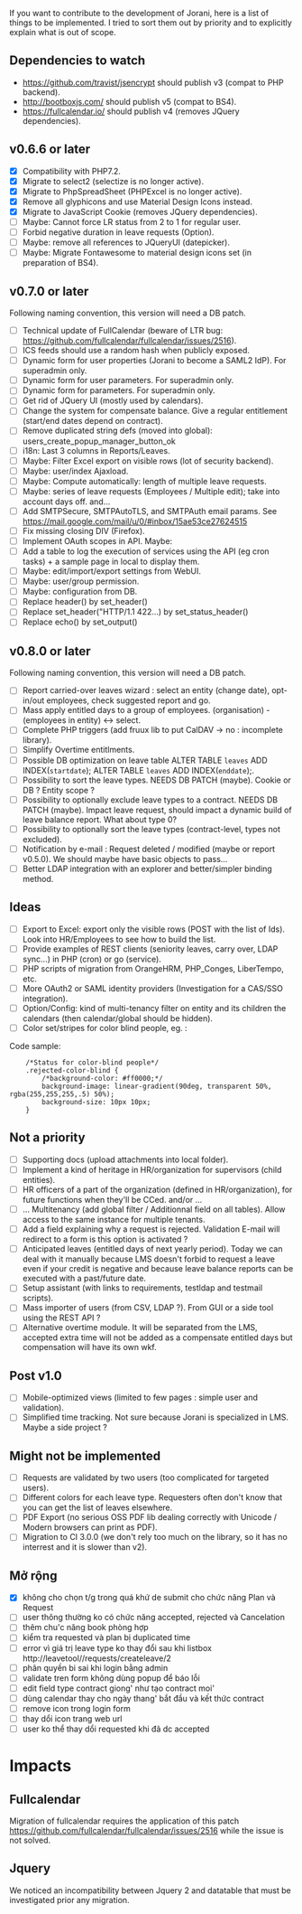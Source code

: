 If you want to contribute to the development of Jorani, here is a list of things to be implemented.
I tried to sort them out by priority and to explicitly explain what is out of scope.

## Dependencies to watch

* https://github.com/travist/jsencrypt should publish v3 (compat to PHP backend).
* http://bootboxjs.com/ should publish v5 (compat to BS4).
* https://fullcalendar.io/ should publish v4 (removes JQuery dependencies).

## v0.6.6 or later

- [X] Compatibility with PHP7.2.
- [X] Migrate to select2 (selectize is no longer active).
- [X] Migrate to PhpSpreadSheet (PHPExcel is no longer active).
- [X] Remove all glyphicons and use Material Design Icons instead.
- [X] Migrate to JavaScript Cookie (removes JQuery dependencies).
- [ ] Maybe: Cannot force LR status from 2 to 1 for regular user.
- [ ] Forbid negative duration in leave requests (Option).
- [ ] Maybe: remove all references to JQueryUI (datepicker).
- [ ] Maybe: Migrate Fontawesome to material design icons set (in preparation of BS4).

## v0.7.0 or later

Following naming convention, this version will need a DB patch.

- [ ] Technical update of FullCalendar (beware of LTR bug: https://github.com/fullcalendar/fullcalendar/issues/2516).
- [ ] ICS feeds should use a random hash when publicly exposed.
- [ ] Dynamic form for user properties (Jorani to become a SAML2 IdP). For superadmin only.
- [ ] Dynamic form for user parameters. For superadmin only.
- [ ] Dynamic form for parameters. For superadmin only.
- [ ] Get rid of JQuery UI (mostly used by calendars).
- [ ] Change the system for compensate balance. Give a regular entitlement (start/end dates depend on contract).
- [ ] Remove duplicated string defs (moved into global): users_create_popup_manager_button_ok
- [ ] i18n: Last 3 columns in Reports/Leaves.
- [ ] Maybe: Filter Excel export on visible rows (lot of security backend).
- [ ] Maybe: user/index Ajaxload.
- [ ] Maybe: Compute automatically: length of multiple leave requests.
- [ ] Maybe: series of leave requests (Employees / Multiple edit); take into account days off. and...
- [ ] Add SMTPSecure, SMTPAutoTLS, and SMTPAuth email params. See https://mail.google.com/mail/u/0/#inbox/15ae53ce27624515
- [ ] Fix missing closing DIV (Firefox).
- [ ] Implement OAuth scopes in API.
Maybe:
- [ ] Add a table to log the execution of services using the API (eg cron tasks) + a sample page in local to display them.
- [ ] Maybe: edit/import/export settings from WebUI.
- [ ] Maybe: user/group permission.
- [ ] Maybe: configuration from DB.
- [ ] Replace header() by set_header()
- [ ] Replace set_header("HTTP/1.1 422...) by set_status_header()
- [ ] Replace echo() by set_output()

## v0.8.0 or later

Following naming convention, this version will need a DB patch.

- [ ] Report carried-over leaves wizard : select an entity (change date), opt-in/out employees, check suggested report and go.
- [ ] Mass apply entitled days to a group of employees. (organisation) - (employees in entity) <-> select.
- [ ] Complete PHP triggers (add fruux lib to put CalDAV -> no : incomplete library).
- [ ] Simplify Overtime entitlments.
- [ ] Possible DB optimization on leave table ALTER TABLE `leaves` ADD INDEX(`startdate`); ALTER TABLE `leaves` ADD INDEX(`enddate`);.
- [ ] Possibility to sort the leave types. NEEDS DB PATCH (maybe). Cookie or DB ? Entity scope ?
- [ ] Possibility to optionally exclude leave types to a contract. NEEDS DB PATCH (maybe). Impact leave request, should impact a dynamic build of leave balance report. What about type 0?
- [ ] Possibility to optionally sort the leave types (contract-level, types not excluded).
- [ ] Notification by e-mail : Request deleted / modified (maybe or report v0.5.0). We should maybe have basic objects to pass...
- [ ] Better LDAP integration with an explorer and better/simpler binding method.

## Ideas

- [ ] Export to Excel: export only the visible rows (POST with the list of Ids). Look into HR/Employees to see how to build the list.
- [ ] Provide examples of REST clients (seniority leaves, carry over, LDAP sync...) in PHP (cron) or go (service).
- [ ] PHP scripts of migration from OrangeHRM, PHP_Conges, LiberTempo, etc.
- [ ] More OAuth2 or SAML identity providers (Investigation for a CAS/SSO integration).
- [ ] Option/Config: kind of multi-tenancy filter on entity and its children the calendars (then calendar/global should be hidden).
- [ ] Color set/stripes for color blind people, eg. :

Code sample:

        /*Status for color-blind people*/
        .rejected-color-blind {
            /*background-color: #ff0000;*/
            background-image: linear-gradient(90deg, transparent 50%, rgba(255,255,255,.5) 50%);
            background-size: 10px 10px;
        }

## Not a priority

- [ ] Supporting docs (upload attachments into local folder).
- [ ] Implement a kind of heritage in HR/organization for supervisors (child entities).
- [ ] HR officers of a part of the organization (defined in HR/organization), for future functions when they'll be CCed. and/or ...
- [ ] ... Multitenancy (add global filter / Additionnal field on all tables). Allow access to the same instance for multiple tenants.
- [ ] Add a field explaining why a request is rejected. Validation E-mail will redirect to a form is this option is activated ?
- [ ] Anticipated leaves (entitled days of next yearly period). Today we can deal with it manually because LMS doesn't forbid to
request a leave even if your credit is negative and because leave balance reports can be executed with a past/future date.
- [ ] Setup assistant (with links to requirements, testldap and testmail scripts).
- [ ] Mass importer of users (from CSV, LDAP ?). From GUI or a side tool using the REST API ?
- [ ] Alternative overtime module. It will be separated from the LMS, accepted extra time will not be added as a compensate entitled days but compensation will have its own wkf.

## Post v1.0

- [ ] Mobile-optimized views (limited to few pages : simple user and validation).
- [ ] Simplified time tracking. Not sure because Jorani is specialized in LMS. Maybe a side project ?

## Might not be implemented

- [ ] Requests are validated by two users (too complicated for targeted users).
- [ ] Different colors for each leave type. Requesters often don't know that you can get the list of leaves elsewhere.
- [ ] PDF Export (no serious OSS PDF lib dealing correctly with Unicode / Modern browsers can print as PDF).
- [ ] Migration to CI 3.0.0 (we don't rely too much on the library, so it has no interrest and it is slower than v2).

## Mở rộng

- [X] không cho chọn t/g trong quá khứ de submit cho chức năng Plan và Request 
- [ ] user thông thường ko có chức năng accepted, rejected và Cancelation
- [ ] thêm chu'c năng book phòng hợp
- [ ] kiểm tra requested và plan bị duplicated time
- [ ] error vì giá trị leave type ko thay đổi sau khi listbox http://leavetool//requests/createleave/2
- [ ] phân quyền bi sai khi login bằng admin
- [ ] validate tren form không dùng popup để báo lỗi
- [ ] edit field type contract giong' như tạo contract moi'
- [ ] dùng calendar thay cho ngày thang' bắt đầu và kết thức contract
- [ ] remove icon trong login form
- [ ] thay dổi icon trang web url
- [ ] user ko thể thay dổi requested khi đã dc accepted

# Impacts

## Fullcalendar

Migration of fullcalendar requires the application of this patch https://github.com/fullcalendar/fullcalendar/issues/2516 while the issue is not solved.

## Jquery

We noticed an incompatibility between Jquery 2 and datatable that must be investigated prior any migration.
